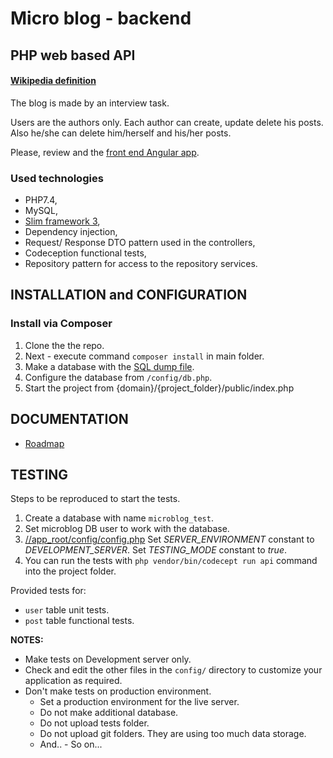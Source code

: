 # Micro blog - backend

## PHP web based API

#### [Wikipedia definition](https://en.wikipedia.org/wiki/One-time_password)

The blog is made by an interview task.

Users are the authors only.
Each author can create, update delete his posts. Also he/she can delete him/herself and his/her posts.

Please, review and the [front end Angular app](https://github.com/koredalin/Microblog-fe-ng).

### Used technologies
* PHP7.4,
* MySQL,
* [Slim framework 3](https://www.slimframework.com/docs/v3/),
* Dependency injection,
* Request/ Response DTO pattern used in the controllers,
* Codeception functional tests,
* Repository pattern for access to the repository services.


INSTALLATION and CONFIGURATION
------------

### Install via Composer

1. Clone the the repo.
2. Next - execute command `composer install` in main folder.
3. Make a database with the [SQL dump file](https://github.com/koredalin/Microblog/blob/master/Common/db_dumps/db_scheme_14X2021.sql).
4. Configure the database from `/config/db.php`.
5. Start the project from \{domain\}/\{project_folder\}/public/index.php


DOCUMENTATION
-------------

- [Roadmap](https://github.com/koredalin/Microblog/blob/master/Common/Docs/roadmap.md)


TESTING
-------

Steps to be reproduced to start the tests.

1. Create a database with name `microblog_test`.
2. Set microblog DB user to work with the database.
3. [//app_root/config/config.php](https://github.com/koredalin/Microblog/blob/master/config/config.php)
	Set _SERVER_ENVIRONMENT_ constant to *DEVELOPMENT_SERVER*. Set _TESTING_MODE_ constant to *true*.
4. You can run the tests with `php vendor/bin/codecept run api` command into the project folder.

Provided tests for:

- `user` table unit tests.
- `post` table functional tests.

**NOTES:**
- Make tests on Development server only.
- Check and edit the other files in the `config/` directory to customize your application as required.
- Don't make tests on production environment.
	- Set a production environment for the live server.
	- Do not make additional database.
	- Do not upload tests folder.
	- Do not upload git folders. They are using too much data storage.
	- And.. - So on...